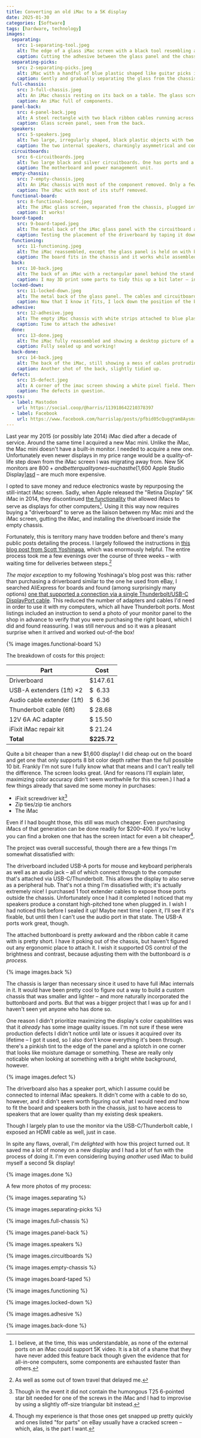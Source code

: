 ```yaml
---
title: Converting an old iMac to a 5K display
date: 2025-01-30
categories: [Software]
tags: [hardware, technology]
images:
  separating:
    src: 1-separating-tool.jpeg
    alt: The edge of a glass iMac screen with a black tool resembling a plastic pizza cutter being run along the edge between glass and aluminum.
    caption: Cutting the adhesive between the glass panel and the chassis using an [iFixit iMac fix kit](https://www.ifixit.com/products/imac-intel-27-2012-2019-adhesive-strips).
  separating-picks:
    src: 2-separating-picks.jpeg
    alt: iMac with a handful of blue plastic shaped like guitar picks inserted at various points around the edge of the displace, separating the glass from the aluminum.
    caption: Gently and gradually separating the glass from the chassis with [iFixit Opening Picks](https://www.ifixit.com/products/ifixit-opening-picks-set-of-6).
  full-chassis:
    src: 3-full-chassis.jpeg
    alt: An iMac chassis resting on its back on a table. The glass screen has been removed, exposing a number of black circuitboards and black plastic parts. The internals are a bit dusty.
    caption: An iMac full of components.
  panel-back:
    src: 4-panel-back.jpeg
    alt: A steel rectangle with two black ribbon cables running across it. It is edged with a perimeter of black glass.
    caption: Glass screen panel, seen from the back.
  speakers:
    src: 5-speakers.jpeg
    alt: Two large, irregularly shaped, black plastic objects with two speaker drivers on each—one on the bottom and one in the middle. They appear contoured to fit in the sides of a rounded iMac chassis.
    caption: The two internal speakers, charmingly asymmetrical and contoured to fit inside the iMac.
  circuitboards:
    src: 6-circuitboards.jpeg
    alt: Two large black and silver circuitboards. One has ports and a large grill attached. The other has copper coils and large capacitors.
    caption: The motherboard and power management unit.
  empty-chassis:
    src: 7-empty-chassis.jpeg
    alt: An iMac chassis with most of the component removed. Only a few stray wires remain.
    caption: The iMac with most of its stuff removed.
  functional-board:
    src: 8-functional-board.jpeg
    alt: The iMac glass screen, separated from the chassis, plugged into a green circuitboard with cables extending from it. On the screen is an image from a TV show and a configuration panel.
    caption: It works!
  board-taped:
    src: 9-board-taped.jpeg
    alt: The metal back of the iMac glass panel with the circuitboard and cables taped off to one side with blue painters tape.
    caption: Testing the placement of the driverboard by taping it down before holding the panel on the chassis.
  functioning:
    src: 11-functioning.jpeg
    alt: The iMac reassembled, except the glass panel is held on with blue painters tape running across the width of the screen.
    caption: The board fits in the chassis and it works while assembled! This was just testing though, so I'm holding it on with tape so it doesn't fall off and shatter, since there's no adhesive yet.
  back:
    src: 10-back.jpeg
    alt: The back of an iMac with a rectangular panel behind the stand removed from the chassis. A mess of cables and a green circuitboard extend from out the rectangular hole.
    caption: I may 3D print some parts to tidy this up a bit later – in fact you can already see that I printed a backing for the buttonboard to make it sturdier.
  locked-down:
    src: 11-locked-down.jpeg
    alt: The metal back of the glass panel. The cables and circuitboard are now all stuck down to the panel with double-sided tape and zip-tie anchors.
    caption: Now that I know it fits, I lock down the position of the board and cables with double-sided tape and zip ties. (I 3D printed the [zip tie anchors](https://www.printables.com/model/132296-zip-tie-anchor)!)
  adhesive:
    src: 12-adhesive.jpeg
    alt: The empty iMac chassis with white strips attached to blue plastic numbered labels around the edge.
    caption: Time to attach the adhesive!
  done:
    src: 13-done.jpeg
    alt: The iMac fully reassembled and showing a desktop picture of a forest with a macOS System Settings window centered on the screen.
    caption: Fully sealed up and working!
  back-done:
    src: 14-back.jpeg
    alt: The back of the iMac, still showing a mess of cables protruding from a rectangular hole. They're slightly tidied with cable holders.
    caption: Another shot of the back, slightly tidied up.
  defect:
    src: 15-defect.jpeg
    alt: A corner of the imac screen showing a white pixel field. There's a pinkish tint at the edges and a slightly darkened splotch.
    caption: The defects in question.
xposts:
  - label: Mastodon
    url: https://social.coop/@harris/113918642210378397
  - label: Facebook
    url: https://www.facebook.com/harrislap/posts/pfbid05cQugqYam8AysmrSeuFbs1EyMjfV8tUAQCAfZFoojwNibkoK5wMYKTYfXWYMqKyml
---
```


Last year my 2015 (or possibly late 2014) iMac died after a decade of service. Around the same time I acquired a new Mac mini. Unlike the iMac, the Mac mini doesn't have a built-in monitor. I needed to acquire a new one. Unfortunately even newer displays in my price range would be a quality-of-life step down from the iMac screen I was migrating away from. New 5K monitors are $800+ and better quality ones – such as the [$1,600 Apple Studio Display][asd] – are much more expensive.

[asd]: https://www.apple.com/studio-display/

I opted to save money and reduce electronics waste by repurposing the still-intact iMac screen. Sadly, when Apple released the "Retina Display" 5K iMac in 2014, they discontinued [the functionality][target display] that allowed iMacs to serve as displays for other computers[^1]. Using it this way now requires buying a "driverboard" to serve as the liaison between my Mac mini and the iMac screen, gutting the iMac, and installing the driverboard inside the empty chassis.

[^1]: I believe, at the time, this was understandable, as none of the external ports on an iMac could support 5K video. It is a bit of a shame that they have never added this feature back though given the evidence that for all-in-one computers, some components are exhausted faster than others.

[target display]: https://support.apple.com/en-us/105126

Fortunately, this is territory many have trodden before and there's many public posts detailing the process. I largely followed the instructions in [this blog post from Scott Yoshinaga][omp post], which was enormously helpful. The entire process took me a few evenings over the course of three weeks – with waiting time for deliveries between steps.[^2]

[omp post]: https://ohmypizza.com/2023/04/converting-a-5k-imac-into-an-external-5k-display

[^2]: As well as some out of town travel that delayed me.

*The major exception* to my following Yoshinaga's blog post was this: rather than purchasing a driverboard similar to the one he used from eBay, I searched AliExpress for boards and found (among surprisingly many options) [one that supported a connection via a single Thunderbolt/USB-C DisplayPort cable][driverboard]. This reduced the number of adapters and cables I'd need in order to use it with my computers, which all have Thunderbolt ports. Most listings included an instruction to send a photo of your monitor panel to the shop in advance to verify that you were purchasing the right board, which I did and found reassuring. I was still nervous and so it was a pleasant surprise when it arrived and worked out-of-the box!

{% image images.functional-board %}

[driverboard]: https://www.aliexpress.us/item/3256806199842016.html?spm=a2g0o.order_list.order_list_main.5.f58b1802yMVsFj&gatewayAdapt=glo2usa

The breakdown of costs for this project:

<!-- note the no-break spaces in this table to preserve $ alignment -->

| Part                        | Cost        |
|-----------------------------|-------------|
| Driverboard                 |   $147.61   |
| USB-A extenders (1ft) ×2    |   $  6.33   |
| Audio cable extender (1ft)  |   $  6.36   |
| Thunderbolt cable (6ft)     |   $ 28.68   |
| 12V 6A AC adapter           |   $ 15.50   |
| iFixit iMac repair kit      |   $ 21.24   |
| **Total**                   | **$225.72** |

Quite a bit cheaper than a new $1,600 display! I did cheap out on the board and get one that only supports 8 bit color depth rather than the full possible 10 bit. Frankly I'm not sure I fully know what that means and I can't really tell the difference. The screen looks great. (And for reasons I'll explain later, maximizing color accuracy didn't seem worthwhile for this screen.) I had a few things already that saved me some money in purchases:

* iFixit screwdriver kit[^3]
* Zip ties/zip tie anchors
* The iMac

[^3]: Though in the event it did not contain the humongous T25 6-pointed star bit needed for one of the screws in the iMac and I had to improvise by using a slightly off-size triangular bit instead.

Even if I had bought those, this still was much cheaper. Even purchasing iMacs of that generation can be done readily for $200–400. If you're lucky you can find a broken one that has the screen intact for even a bit cheaper[^4].

[^4]: Though my experience is that those ones get snapped up pretty quickly and ones listed "for parts" on eBay usually have a cracked screen – which, alas, is the part I want.

The project was overall successful, though there are a few things I'm somewhat dissatisfied with:

The driverboard included USB-A ports for mouse and keyboard peripherals as well as an audio jack – all of which connect through to the computer that's attached via USB-C/Thunderbolt. This allows the display to also serve as a peripheral hub. That's not a thing I'm dissatisfied with; it's actually extremely nice! I purchased 1 foot extender cables to expose those ports outside the chassis. Unfortunately once I had it completed I noticed that my speakers produce a constant high-pitched tone when plugged in. I wish I had noticed this before I sealed it up! Maybe next time I open it, I'll see if it's fixable, but until then I can't use the audio port in that state. The USB-A ports work great, though.

The attached buttonboard is pretty awkward and the ribbon cable it came with is pretty short. I have it poking out of the chassis, but haven't figured out any ergonomic place to attach it. I wish it supported OS control of the brightness and contrast, because adjusting them with the buttonboard is *a process.*

{% image images.back %}

The chassis is larger than necessary since it used to have full iMac internals in it. It would have been pretty cool to figure out a way to build a custom chassis that was smaller and lighter – and more naturally incorporated the buttonboard and ports. But that was a bigger project that I was up for and I haven't seen yet anyone who has done so.

One reason I didn't prioritize maximizing the display's color capabilities was that it *already* has some image quality issues. I'm not sure if these were production defects I didn't notice until late or issues it acquired over its lifetime – I got it used, so I also don't know everything it's been through. there's a pinkish tint to the edge of the panel and a splotch in one corner that looks like moisture damage or something. These are really only noticable when looking at something with a bright white background, however.

{% image images.defect %}

The driverboard also has a speaker port, which I assume could be connected to internal iMac speakers. It didn't come with a cable to do so, however, and it didn't seem worth figuring out what I would need *and* how to fit the board and speakers both in the chassis, just to have access to speakers that are lower quality than my existing desk speakers.

Though I largely plan to use the monitor via the USB-C/Thunderbolt cable, I exposed an HDMI cable as well, just in case.

In spite any flaws, overall, I'm *delighted* with how this project turned out. It saved me a lot of money on a new display and I had a lot of fun with the process of doing it. I'm even considering buying *another* used iMac to build myself a second 5k display!

{% image images.done %}

A few more photos of my process:

{% image images.separating %}

{% image images.separating-picks %}

{% image images.full-chassis %}

{% image images.panel-back %}

{% image images.speakers %}

{% image images.circuitboards %}

{% image images.empty-chassis %}

{% image images.board-taped %}

{% image images.functioning %}

{% image images.locked-down %}

{% image images.adhesive %}

{% image images.back-done %}
